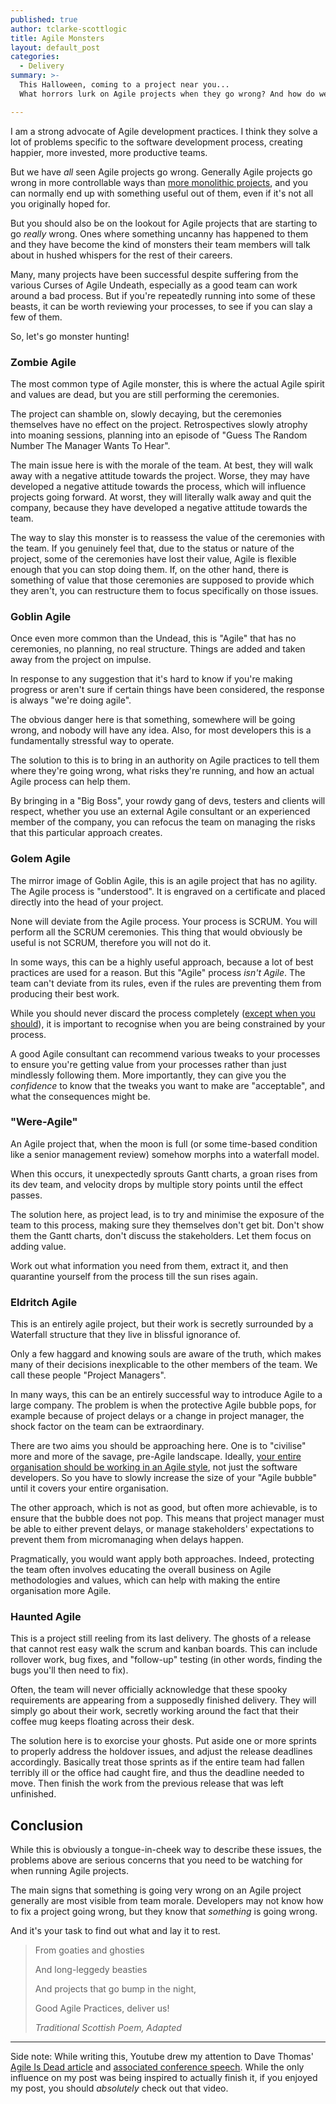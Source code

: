 ```yaml
---
published: true
author: tclarke-scottlogic
title: Agile Monsters
layout: default_post
categories:
  - Delivery
summary: >-
  This Halloween, coming to a project near you...
  What horrors lurk on Agile projects when they go wrong? And how do we slay these beasts?

---
```


I am a strong advocate of Agile development practices. I think they solve a lot of problems specific to the software development process, creating happier, more invested, more productive teams.

But we have *all* seen Agile projects go wrong. Generally Agile projects go wrong in more controllable ways than [more monolithic projects](https://www.theguardian.com/society/2013/sep/18/nhs-records-system-10bn), and you can normally end up with something useful out of them, even if it's not all you originally hoped for.

But you should also be on the lookout for Agile projects that are starting to go *really* wrong. Ones where something uncanny has happened to them and they have become the kind of monsters their team members will talk about in hushed whispers for the rest of their careers.

Many, many projects have been successful despite suffering from the various Curses of Agile Undeath, especially as a good team can work around a bad process. But if you're repeatedly running into some of these beasts, it can be worth reviewing your processes, to see if you can slay a few of them.

So, let's go monster hunting!

### Zombie Agile

The most common type of Agile monster, this is where the actual Agile spirit and values are dead, but you are still performing the ceremonies.

The project can shamble on, slowly decaying, but the ceremonies themselves have no effect on the project. Retrospectives slowly atrophy into moaning sessions, planning into an episode of "Guess The Random Number The Manager Wants To Hear".

The main issue here is with the morale of the team. At best, they will walk away with a negative attitude towards the project. Worse, they may have developed a negative attitude towards the process, which will influence projects going forward. At worst, they will literally walk away and quit the company, because they have developed a negative attitude towards the team.

The way to slay this monster is to reassess the value of the ceremonies with the team. If you genuinely feel that, due to the status or nature of the project, some of the ceremonies have lost their value, Agile is flexible enough that you can stop doing them. If, on the other hand, there is something of value that those ceremonies are supposed to provide which they aren't, you can restructure them to focus specifically on those issues.

### Goblin Agile

Once even more common than the Undead, this is "Agile" that has no ceremonies, no planning, no real structure. Things are added and taken away from the project on impulse.

In response to any suggestion that it's hard to know if you're making progress or aren't sure if certain things have been considered, the response is always "we're doing agile".

The obvious danger here is that something, somewhere will be going wrong, and nobody will have any idea. Also, for most developers this is a fundamentally stressful way to operate.

The solution to this is to bring in an authority on Agile practices to tell them where they're going wrong, what risks they're running, and how an actual Agile process can help them.

By bringing in a "Big Boss", your rowdy gang of devs, testers and clients will respect, whether you use an external Agile consultant or an experienced member of the company, you can refocus the team on managing the risks that this particular approach creates.

### Golem Agile
 
The mirror image of Goblin Agile, this is an agile project that has no agility. The Agile process is "understood". It is engraved on a certificate and placed directly into the head of your project.

None will deviate from the Agile process. Your process is SCRUM. You will perform all the SCRUM ceremonies. This thing that would obviously be useful is not SCRUM, therefore you will not do it.

In some ways, this can be a highly useful approach, because a lot of best practices are used for a reason. But this "Agile" process *isn't Agile*. The team can't deviate from its rules, even if the rules are preventing them from producing their best work.

While you should never discard the process completely ([except when you should](https://dannorth.net/2018/01/26/in-praise-of-swarming/)), it is important to recognise when you are being constrained by your process.

A good Agile consultant can recommend various tweaks to your processes to ensure you're getting value from your processes rather than just mindlessly following them. More importantly, they can give you the *confidence* to know that the tweaks you want to make are "acceptable", and what the consequences might be.

### "Were-Agile"

An Agile project that, when the moon is full (or some time-based condition like a senior management review) somehow morphs into a waterfall model.

When this occurs, it unexpectedly sprouts Gantt charts, a groan rises from its dev team, and velocity drops by multiple story points until the effect passes.

The solution here, as project lead, is to try and minimise the exposure of the team to this process, making sure they themselves don't get bit. Don't show them the Gantt charts, don't discuss the stakeholders. Let them focus on adding value.

Work out what information you need from them, extract it, and then quarantine yourself from the process till the sun rises again.

### Eldritch Agile

This is an entirely agile project, but their work is secretly surrounded by a Waterfall structure that they live in blissful ignorance of.

Only a few haggard and knowing souls are aware of the truth, which makes many of their decisions inexplicable to the other members of the team. We call these people "Project Managers".

In many ways, this can be an entirely successful way to introduce Agile to a large company. The problem is when the protective Agile bubble pops, for example because of project delays or a change in project manager, the shock factor on the team can be extraordinary.

There are two aims you should be approaching here. One is to "civilise" more and more of the savage, pre-Agile landscape. Ideally, [your entire organisation should be working in an Agile style](https://speakerdeck.com/tastapod/why-agile-doesnt-scale?slide=30), not just the software developers. So you have to slowly increase the size of your "Agile bubble" until it covers your entire organisation.

The other approach, which is not as good, but often more achievable, is to ensure that the bubble does not pop. This means that project manager must be able to either prevent delays, or manage stakeholders' expectations to prevent them from micromanaging when delays happen.

Pragmatically, you would want apply both approaches. Indeed, protecting the team often involves educating the overall business on Agile methodologies and values, which can help with making the entire organisation more Agile.

### Haunted Agile

This is a project still reeling from its last delivery. The ghosts of a release that cannot rest easy walk the scrum and kanban boards. This can include rollover work, bug fixes, and "follow-up" testing (in other words, finding the bugs you'll then need to fix).

Often, the team will never officially acknowledge that these spooky requirements are appearing from a supposedly finished delivery. They will simply go about their work, secretly working around the fact that their coffee mug keeps floating across their desk.

The solution here is to exorcise your ghosts. Put aside one or more sprints to properly address the holdover issues, and adjust the release deadlines accordingly. Basically treat those sprints as if the entire team had fallen terribly ill or the office had caught fire, and thus the deadline needed to move. Then finish the work from the previous release that was left unfinished.

## Conclusion

While this is obviously a tongue-in-cheek way to describe these issues, the problems above are serious concerns that you need to be watching for when running Agile projects.

The main signs that something is going very wrong on an Agile project generally are most visible from team morale. Developers may not know how to fix a project going wrong, but they know that *something* is going wrong.

And it's your task to find out what and lay it to rest.

> From goaties and ghosties
>
> And long-leggedy beasties
>
> And projects that go bump in the night,
>
> Good Agile Practices, deliver us!
>
> *Traditional Scottish Poem, Adapted*

---

Side note: While writing this, Youtube drew my attention to Dave Thomas' [Agile Is Dead article](https://pragdave.me/blog/2014/03/04/time-to-kill-agile.html) and [associated conference speech](https://youtu.be/a-BOSpxYJ9M). While the only influence on my post was being inspired to actually finish it, if you enjoyed my post, you should *absolutely* check out that video.